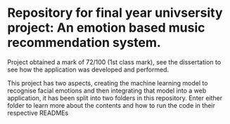 # Repository for final year univsersity project: An emotion based music recommendation system.

Project obtained a mark of 72/100 (1st class mark), see the dissertation to see how the application was developed and performed.

This project has two aspects, creating the machine learning model to recognise facial emotions and then integrating that model into a web application, it has been split into two folders in this repository. Enter either folder to learn more about the contents and how to run the code in their respective READMEs

